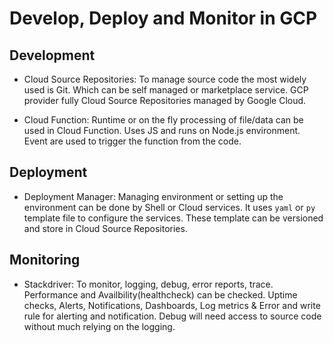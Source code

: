 # Develop, Deploy and Monitor in GCP

## Development

- Cloud Source Repositories: To manage source code the most widely used is Git. Which can be self managed or marketplace service.
GCP provider fully Cloud Source Repositories managed by Google Cloud.  

- Cloud Function: Runtime or on the fly processing of file/data can be used in Cloud Function. Uses JS and runs on Node.js environment. Event are used to trigger the function from the code.

## Deployment

- Deployment Manager: Managing environment or setting up the environment can be done by Shell or Cloud services. It uses `yaml` or `py` template file to configure the services. These template can be versioned and store in Cloud Source Repositories.

## Monitoring

- Stackdriver: To monitor, logging, debug, error reports, trace. Performance and Availbility(healthcheck) can be checked. Uptime checks, Alerts, Notifications, Dashboards, Log metrics & Error and write rule for alerting and notification. Debug will need access to source code without much relying on the logging. 